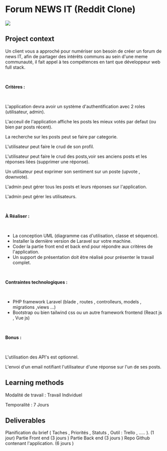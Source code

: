 # Forum NEWS IT (Reddit Clone)

<div style="display=flex;flex-diretion:row;justify-content: center; align-items: center" ><img src="https://simplonline.co/_next/image?url=https%3A%2F%2Fsimplonline-v3-prod.s3.eu-west-3.amazonaws.com%2Fmedia%2Fimage%2Fjpg%2Fef774c0a-9057-4216-a6ce-fca38e3a402c.jpg&w=1280&q=75"></img></div>

<div class="sc-7lcum6-0 edCusw"><h2 class="ekeyz-0 dPTSJD">Project context</h2><div><div><p class="ekeyz-0 jasXoh">Un client vous a approché pour numériser son besoin de créer un forum de news IT, afin de partager des intérêts communs au sein d'une meme communauté, il fait appel à tes compétences en tant que développeur web full stack.</p>
<p class="ekeyz-0 jasXoh">​</p>
<p class="ekeyz-0 jasXoh"><b>Critères :</b></p>
<p class="ekeyz-0 jasXoh">​</p>
<p class="ekeyz-0 jasXoh">L'application devra avoir un système d'authentification avec 2 roles (utilisateur, admin).</p>
<p class="ekeyz-0 jasXoh">L'acceuil de l'application affiche les posts les mieux votés par defaut (ou bien par posts récent).</p>
<p class="ekeyz-0 jasXoh">La recherche sur les posts peut se faire par categorie.</p>
<p class="ekeyz-0 jasXoh">L'utilisateur peut faire le crud de son profil.</p>
<p class="ekeyz-0 jasXoh">L'utilisateur peut faire le crud des posts,voir ses anciens posts et les réponses liées (supprimer une réponse).</p>
<p class="ekeyz-0 jasXoh">Un utilisateur peut exprimer son sentiment sur un poste (upvote , downvote).</p>
<p class="ekeyz-0 jasXoh">L'admin peut gérer tous les posts et leurs réponses sur l'application.</p>
<p class="ekeyz-0 jasXoh">L'admin peut gérer les utilisateurs.</p>
<p class="ekeyz-0 jasXoh">​</p>
<p class="ekeyz-0 jasXoh"><b>À Réaliser :</b></p>
<p class="ekeyz-0 jasXoh">​</p>
<ul class="ekeyz-0 kxmj7s-0 jWuork ccbvZr">
<li>La conception UML (diagramme cas d'utilisation, classe et séquence).</li>
<li>Installer la dernière version de Laravel sur votre machine.</li>
<li>Coder la partie front end et back end pour répondre aux critères de l'application.</li>
<li>Un support de présentation doit être réalisé pour présenter le travail complet.</li>
</ul>
<p class="ekeyz-0 jasXoh">​</p>
<p class="ekeyz-0 jasXoh"><b>Contraintes technologiques :</b></p>
<p class="ekeyz-0 jasXoh">​</p>
<ul class="ekeyz-0 kxmj7s-0 jWuork ccbvZr">
<li>PHP framework Laravel (blade , routes , controlleurs, models , migrations ,views ...)</li>
<li>Bootstrap ou bien tailwind css ou un autre framework frontend (React js , Vue js)</li>
</ul>
<p class="ekeyz-0 jasXoh">​</p>
<p class="ekeyz-0 jasXoh"><b>Bonus :</b></p>
<p class="ekeyz-0 jasXoh">​</p>
<p class="ekeyz-0 jasXoh">L'utilisation des API's est optionnel.</p>
<p class="ekeyz-0 jasXoh">L'envoi d'un email notifiant l'utilisateur d'une réponse sur l'un de ses posts.</p>
</div></div></div>

<div class="sc-7lcum6-0 edCusw"><h2 class="ekeyz-0 dPTSJD">Learning methods</h2><div><div><p class="ekeyz-0 jasXoh">Modalité de travail : Travail Individuel</p>
<p class="ekeyz-0 jasXoh">Temporalité : 7 Jours</p>
</div></div></div>

<div class="sc-7lcum6-0 edCusw"><h2 class="ekeyz-0 dPTSJD">Deliverables</h2><p class="ekeyz-0 jasXoh">Planification du brief ( Taches , Priorités , Statuts ,  Outil : Trello , ..... ). (1 jour)
Partie Front end (3 jours )
Partie Back end (3 jours )
Repo Github contenant l'application. (6 jours )